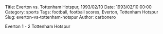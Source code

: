 Title: Everton vs. Tottenham Hotspur, 1993/02/10
Date: 1993/02/10 00:00
Category: sports
Tags: football, football scores, Everton, Tottenham Hotspur
Slug: everton-vs-tottenham-hotspur
Author: carbonero


Everton 1 - 2 Tottenham Hotspur
